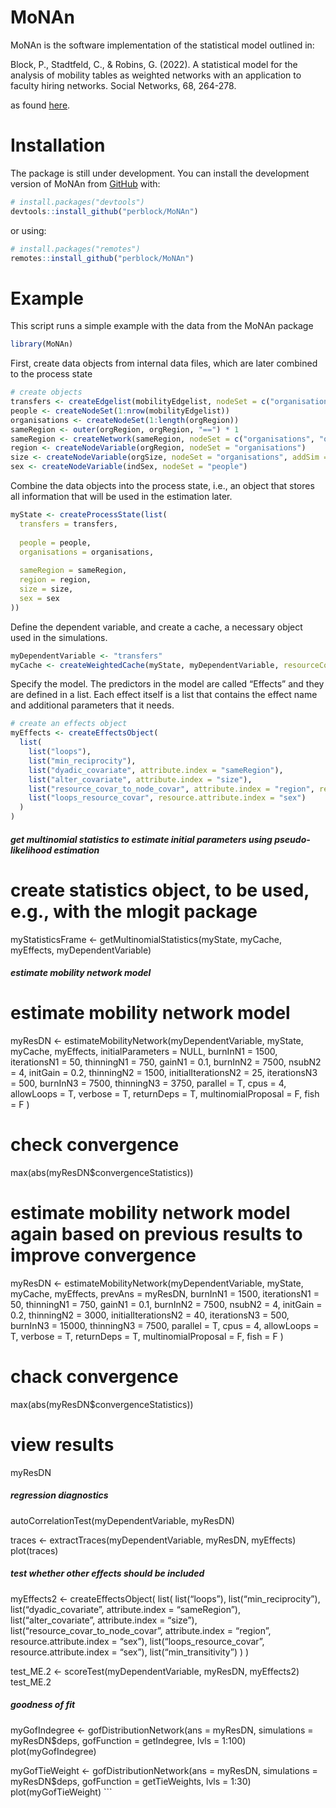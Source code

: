 
<!-- README.md is generated from README.Rmd. Please edit that file -->

# MoNAn

<!-- badges: start -->
<!-- badges: end -->

MoNAn is the software implementation of the statistical model outlined
in:

Block, P., Stadtfeld, C., & Robins, G. (2022). A statistical model for
the analysis of mobility tables as weighted networks with an application
to faculty hiring networks. Social Networks, 68, 264-278.

as found
[here](https://www.sciencedirect.com/science/article/pii/S0378873321000654).

# Installation

The package is still under development. You can install the development
version of MoNAn from [GitHub](https://github.com/) with:

``` r
# install.packages("devtools")
devtools::install_github("perblock/MoNAn")
```

or using:

``` r
# install.packages("remotes")
remotes::install_github("perblock/MoNAn")
```

# Example

This script runs a simple example with the data from the MoNAn package

``` r
library(MoNAn)
```

First, create data objects from internal data files, which are later
combined to the process state

``` r
# create objects
transfers <- createEdgelist(mobilityEdgelist, nodeSet = c("organisations", "organisations", "people"))
people <- createNodeSet(1:nrow(mobilityEdgelist))
organisations <- createNodeSet(1:length(orgRegion))
sameRegion <- outer(orgRegion, orgRegion, "==") * 1
sameRegion <- createNetwork(sameRegion, nodeSet = c("organisations", "organisations"))
region <- createNodeVariable(orgRegion, nodeSet = "organisations")
size <- createNodeVariable(orgSize, nodeSet = "organisations", addSim = TRUE)
sex <- createNodeVariable(indSex, nodeSet = "people")
```

Combine the data objects into the process state, i.e., an object that
stores all information that will be used in the estimation later.

``` r
myState <- createProcessState(list(
  transfers = transfers,
  
  people = people,
  organisations = organisations,
  
  sameRegion = sameRegion,
  region = region,
  size = size,
  sex = sex
))
```

Define the dependent variable, and create a cache, a necessary object
used in the simulations.

``` r
myDependentVariable <- "transfers"
myCache <- createWeightedCache(myState, myDependentVariable, resourceCovariates = c("sex"))
```

Specify the model. The predictors in the model are called “Effects” and
they are defined in a list. Each effect itself is a list that contains
the effect name and additional parameters that it needs.

``` r
# create an effects object
myEffects <- createEffectsObject(
  list(
    list("loops"),
    list("min_reciprocity"),
    list("dyadic_covariate", attribute.index = "sameRegion"),
    list("alter_covariate", attribute.index = "size"),
    list("resource_covar_to_node_covar", attribute.index = "region", resource.attribute.index = "sex"),
    list("loops_resource_covar", resource.attribute.index = "sex")
  )
)
```

##### get multinomial statistics to estimate initial parameters using pseudo-likelihood estimation

# create statistics object, to be used, e.g., with the mlogit package

myStatisticsFrame \<- getMultinomialStatistics(myState, myCache,
myEffects, myDependentVariable)

##### estimate mobility network model

# estimate mobility network model

myResDN \<- estimateMobilityNetwork(myDependentVariable, myState,
myCache, myEffects, initialParameters = NULL, burnInN1 = 1500,
iterationsN1 = 50, thinningN1 = 750, gainN1 = 0.1, burnInN2 = 7500,
nsubN2 = 4, initGain = 0.2, thinningN2 = 1500, initialIterationsN2 = 25,
iterationsN3 = 500, burnInN3 = 7500, thinningN3 = 3750, parallel = T,
cpus = 4, allowLoops = T, verbose = T, returnDeps = T,
multinomialProposal = F, fish = F )

# check convergence

max(abs(myResDN\$convergenceStatistics))

# estimate mobility network model again based on previous results to improve convergence

myResDN \<- estimateMobilityNetwork(myDependentVariable, myState,
myCache, myEffects, prevAns = myResDN, burnInN1 = 1500, iterationsN1 =
50, thinningN1 = 750, gainN1 = 0.1, burnInN2 = 7500, nsubN2 = 4,
initGain = 0.2, thinningN2 = 3000, initialIterationsN2 = 40,
iterationsN3 = 500, burnInN3 = 15000, thinningN3 = 7500, parallel = T,
cpus = 4, allowLoops = T, verbose = T, returnDeps = T,
multinomialProposal = F, fish = F )

# chack convergence

max(abs(myResDN\$convergenceStatistics))

# view results

myResDN

##### regression diagnostics

autoCorrelationTest(myDependentVariable, myResDN)

traces \<- extractTraces(myDependentVariable, myResDN, myEffects)
plot(traces)

##### test whether other effects should be included

myEffects2 \<- createEffectsObject( list( list(“loops”),
list(“min_reciprocity”), list(“dyadic_covariate”, attribute.index =
“sameRegion”), list(“alter_covariate”, attribute.index = “size”),
list(“resource_covar_to_node_covar”, attribute.index = “region”,
resource.attribute.index = “sex”), list(“loops_resource_covar”,
resource.attribute.index = “sex”), list(“min_transitivity”) ) )

test_ME.2 \<- scoreTest(myDependentVariable, myResDN, myEffects2)
test_ME.2

##### goodness of fit

myGofIndegree \<- gofDistributionNetwork(ans = myResDN, simulations =
myResDN\$deps, gofFunction = getIndegree, lvls = 1:100)
plot(myGofIndegree)

myGofTieWeight \<- gofDistributionNetwork(ans = myResDN, simulations =
myResDN\$deps, gofFunction = getTieWeights, lvls = 1:30)
plot(myGofTieWeight) \`\`\`
